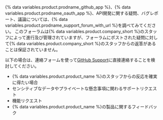 {% data variables.product.prodname_github_app %}、{% data variables.product.prodname_oauth_app %}、API開発に関する疑問、バグレポート、議論については、{% data variables.product.prodname_support_forum_with_url %}を調べてみてください。 このフォーラムは{% data variables.product.company_short %}のスタッフによって進行及び管理されていますが、フォーラムにポストされた疑問に対して{% data variables.product.company_short %}のスタッフからの返答があることは保証されていません。

以下の場合は、連絡フォームを使って[GitHub Support](https://github.com/contact)に直接連絡することを検討してください。
  - {% data variables.product.product_name %}のスタッフからの反応を確実に得たい場合
  - センシティブなデータやプライベートな懸念事項に関わるサポートリクエスト
  - 機能リクエスト
  - {% data variables.product.product_name %}の製品に関するフィードバック
